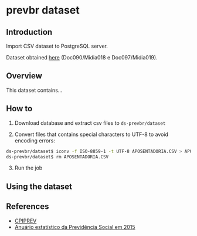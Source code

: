prevbr dataset
==============

## Introduction
Import CSV dataset to PostgreSQL server.

Dataset obtained [here](https://legis.senado.leg.br/comissoes/docsRecCPI?codcol=2093) (Doc090/Midia018 e Doc097/Midia019).

## Overview

This dataset contains...

## How to

1. Download database and extract csv files to `ds-prevbr/dataset`

2. Convert files that contains special characters to UTF-8 to avoid encoding errors:
```bash
ds-prevbr/dataset$ iconv -f ISO-8859-1 -t UTF-8 APOSENTADORIA.CSV > APOSENTADORIA.csv
ds-prevbr/dataset$ rm APOSENTADORIA.CSV
```

3. Run the job

## Using the dataset

## References

* [CPIPREV](https://legis.senado.leg.br/comissoes/docsRecCPI?codcol=2093 "DOC090 / Midia 018 and DOC097 e Midia 019") 
* [Anuário estatístico da Previdência Social em 2015](http://www.previdencia.gov.br/wp-content/uploads/2015/08/AEPS-2015-FINAL.pdf)
